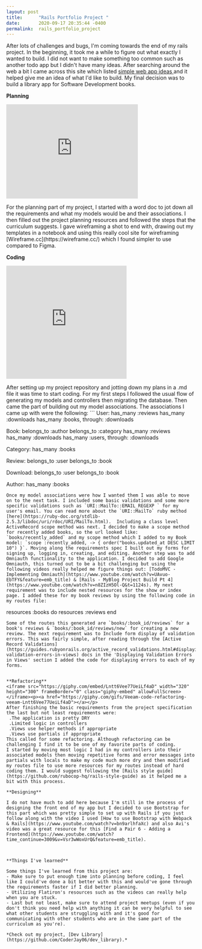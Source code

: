 ```yaml
---
layout: post
title:      "Rails Portfolio Project "
date:       2020-09-17 20:35:44 -0400
permalink:  rails_portfolio_project
---
```




After lots of challenges and bugs, I'm coming towards the end of my rails project. In the beginning, it took me a while to figure out what exactly I wanted to build. I did not want to make something too common such as another todo app but I didn't have many ideas. After searching around the web a bit I came across this site which listed [simple web app ideas ](https://flaviocopes.com/sample-app-ideas/#a-book-database) and it helped give me an idea of what I'd like to build. My final decision was to build a library app for Software Development books. 


**Planning**
<iframe src="https://giphy.com/embed/ggX0rPlSMJZIQYHon6" width="350" height="250" frameBorder="0" class="giphy-embed" allowFullScreen></iframe><p><a href="https://giphy.com/gifs/memecandy-ggX0rPlSMJZIQYHon6"></a></p>
For the planning part of my project, I started with a word doc to jot down all the requirements and what my models would be and their associations. I then filled out the project planning resources and followed the steps that the curriculum suggests. I gave wireframing a shot to end with, drawing out my templates in a notebook and using this really cool site for wireframing [Wireframe.cc](https://wireframe.cc/) which I found simpler to use compared to Figma.

**Coding**
<iframe src="https://giphy.com/embed/3oKIPnAiaMCws8nOsE" width="320" height="300" frameBorder="0" class="giphy-embed" allowFullScreen></iframe><p><a href="https://giphy.com/gifs/cat-kitten-computer-3oKIPnAiaMCws8nOsE"></a></p>
After setting up my project repository and jotting down my plans in a .md file it was time to start coding. For my first steps I followed the usual flow of generating my models and controllers then migrating the database. Then came the part of building out my model associations. The associations I came up with were the following:
```
User:
  has_many :reviews
  has_many :downloads
  has_many :books, through: :downloads
	
Book:
   belongs_to :author
   belongs_to :category
   has_many :reviews
   has_many :downloads
   has_many :users, through: :downloads
	 
Category:
  has_many :books
	
Review:
  belongs_to :user
  belongs_to :book
	
Download:
  belongs_to :user
  belongs_to :book
	
Author:
  has_many :books	
```
Once my model associations were how I wanted them I was able to move on to the next task. I included some basic validations and some more specific validations such as `URI::MailTo::EMAIL_REGEXP ` for my user's email. You can read more about the `URI::MailTo` ruby method  [here](https://ruby-doc.org/stdlib-2.5.3/libdoc/uri/rdoc/URI/MailTo.html).  Including a class level ActiveRecord scope method was next. I decided to make a scope method for recently added books, so the url looked like: `books/recently_added` and my scope method which I added to my Book model: `scope :recently_added, -> { order("books.updated_at DESC LIMIT 10") }`. Moving along the requirements spec I built out my forms for signing up, logging in, creating, and editing. Another step was to add Omniauth functionality to the application. I decided to add Google Omniauth, this turned out to be a bit challenging but using the following videos really helped me figure things out: [TodoMVC - Implementing Omniauth](https://www.youtube.com/watch?v=UAvuo-EbTFY&feature=emb_title) & [Rails - MyBlog Project Build Pt 4](https://www.youtube.com/watch?v=n8ZIzH5Ol-Q&t=1124s). My next requirement was to include nested resources for the show or index page. I added these for my book reviews by using the following code in my routes file:
```
  resources :books do 
    resources :reviews
  end
```
Some of the routes this generated are `books/:book_id/reviews` for a book's reviews & `books/:book_id/reviews/new` for creating a new review. The next requirement was to Include form display of validation errors. This was fairly simple, after reading through the [Active Record Validations](https://guides.rubyonrails.org/active_record_validations.html#displaying-validation-errors-in-views) docs in the 'Displaying Validation Errors in Views' section I added the code for displaying errors to each of my forms. 


**Refactoring**
<iframe src="https://giphy.com/embed/Lntt6Vee77UeiLf4aD" width="320" height="300" frameBorder="0" class="giphy-embed" allowFullScreen></iframe><p><a href="https://giphy.com/gifs/Veeam-code-refactoring-veeam-Lntt6Vee77UeiLf4aD"></a></p>
After finishing the basic requirements from the project specification the last but not least requirements were:
 .The application is pretty DRY
 .Limited logic in controllers
 .Views use helper methods if appropriate
 .Views use partials if appropriate
This called for some refactoring. Although refactoring can be challenging I find it to be one of my favorite parts of coding. 
I started by moving most logic I had in my controllers into their associated models then moving repetitive forms and error messages into partials with locals to make my code much more dry and then modified my routes file to use more resources for my routes instead of hard coding them. I would suggest following the [Rails style guide](https://github.com/rubocop-hq/rails-style-guide) as it helped me a bit with this process.

**Designing**

I do not have much to add here because I'm still in the process of designing the front end of my app but I decided to use Bootstrap for this part which was pretty simple to set up with Rails if you just follow along with the video I used [How to use Bootstrap with Webpack & Rails](https://www.youtube.com/watch?v=bn9arlhfaXc) and also Avi's video was a great resource for this [Find a Pair 6 - Adding a Frontend](https://www.youtube.com/watch?time_continue=3009&v=Vsr3wWoxUrQ&feature=emb_title).



**Things I've learned**

Some things I've learned from this project are: 
- Make sure to put enough time into planning before coding, I feel like I could've done a bit better with this and would've gone through the requirements faster if I did better planning. 
- Utilizing Flatiron's resources such as the videos can really help when you are stuck.
- Last but not least, make sure to attend project meetups (even if you don't think you need help with anything it can be very helpful to see what other students are struggling with and it's good for communicating with other students who are in the same part of the curriculum as you're).

*Check out my project, [Dev Library](https://github.com/CoderJay06/dev_library).*
